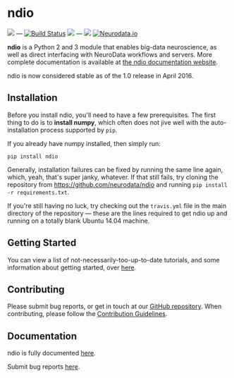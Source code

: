 # ndio

[![](https://img.shields.io/pypi/v/ndio.svg)](https://pypi.python.org/pypi/ndio) —
[![Build Status](https://travis-ci.org/neurodata/ndio.svg?branch=master)](https://travis-ci.org/neurodata/ndio)
![](https://img.shields.io/badge/v-1.0-green.svg?style=flat) —
[![](https://img.shields.io/badge/SfN-2015-blue.svg)](http://www.sfn.org/annual-meeting/neuroscience-2015)
[![Neurodata.io](https://img.shields.io/badge/Visit-neurodata.io-ff69b4.svg)](http://neurodata.io/)


**ndio** is a Python 2 and 3 module that enables big-data neuroscience, as well as direct interfacing with NeuroData workflows and servers. More complete documentation is available at [the ndio documentation website](http://docs.neurodata.io/nddocs/ndio).

ndio is now considered stable as of the 1.0 release in April 2016.

## Installation

Before you install ndio, you'll need to have a few prerequisites. The first thing to do is to **install numpy**, which often does not jive well with the auto-installation process supported by `pip`.

If you already have numpy installed, then simply run:

```
pip install ndio
```

Generally, installation failures can be fixed by running the same line again, which, yeah, that's super janky, whatever. If that still fails, try cloning the repository from https://github.com/neurodata/ndio and running `pip install -r requirements.txt`.

If you're still having no luck, try checking out the `travis.yml` file in the main directory of the repository — these are the lines required to get ndio up and running on a totally blank Ubuntu 14.04 machine.

## Getting Started

You can view a list of not-necessarily-too-up-to-date tutorials, and some information about getting started,
over [here](<http://docs.neurodata.io/nddocs/ndio/tutorials.html>).

## Contributing

Please submit bug reports, or get in touch at our [GitHub
repository](<https://github.com/neurodata/ndio>). When contributing, please
follow the [Contribution
Guidelines](<https://github.com/neurodata/ndio/blob/master/CONTRIBUTING.md>).

## Documentation

ndio is fully documented [here](<http://docs.neurodata.io/ndio/>).

Submit bug reports [here](<https://github.com/neurodata/ndio/issues/new>).
